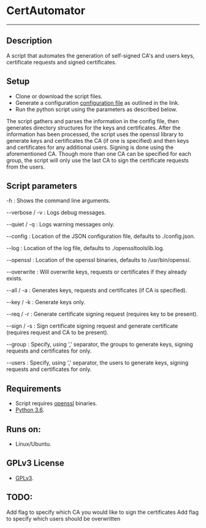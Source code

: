 # CertAutomator
---
## Description
A script that automates the generation of self-signed CA's and users keys, certificate requests and signed certificates.

## Setup

* Clone or download the script files.
* Generate a configuration [configuration file](https://github.com/chrisl84/certautomator/blob/master/config_file_description) as outlined in the link.
* Run the python script using the parameters as described below.

The script gathers and parses the information in the config file, then generates directory structures for the keys and certificates. After the information has been processed, the script uses the openssl library to generate keys and certificates the CA (if one is specified) and then keys and certificates for any additional users. Signing is done using the aforementioned CA. Though more than one CA can be specified for each group, the script will only use the last CA to sign the certificate requests from the users.

## Script parameters

-h : Shows the command line arguments.

--verbose / -v : Logs debug messages.

--quiet / -q : Logs warning messages only.

--config : Location of the JSON configuration file, defaults to ./config.json.

--log : Location of the log file, defaults to ./openssltoolslib.log.

--openssl : Location of the openssl binaries, defaults to /usr/bin/openssl.

--overwrite : Will overwrite keys, requests or certificates if they already exists.

--all / -a : Generates keys, requests and certificates (if CA is specified).

--key / -k : Generate keys only.

--req / -r : Generate certificate signing request (requires key to be present).

--sign / -s : Sign certificate signing request and generate certificate (requires request and CA to be present).

--group : Specify, using ',' separator, the groups to generate keys, signing requests and certificates for only.

--users : Specify, using ',' separator, the users to generate keys, signing requests and certificates for only.

## Requirements
* Script requires [openssl](https://www.openssl.org) binaries. 
* [Python 3.6](https://www.python.org/).

## Runs on:
* Linux/Ubuntu.

## GPLv3 License
* [GPLv3](http://www.gnu.org/licenses/).

## TODO:
Add flag to specify which CA you would like to sign the certificates
Add flag to specify which users should be overwritten
